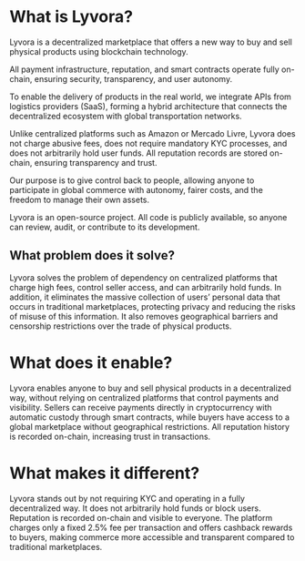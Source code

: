 # What is Lyvora?

Lyvora is a decentralized marketplace that offers a new way to buy and sell physical products using blockchain technology.

All payment infrastructure, reputation, and smart contracts operate fully on-chain, ensuring security, transparency, and user autonomy.

To enable the delivery of products in the real world, we integrate APIs from logistics providers (SaaS), forming a hybrid architecture that connects the decentralized ecosystem with global transportation networks.

Unlike centralized platforms such as Amazon or Mercado Livre, Lyvora does not charge abusive fees, does not require mandatory KYC processes, and does not arbitrarily hold user funds. All reputation records are stored on-chain, ensuring transparency and trust.

Our purpose is to give control back to people, allowing anyone to participate in global commerce with autonomy, fairer costs, and the freedom to manage their own assets.

Lyvora is an open-source project. All code is publicly available, so anyone can review, audit, or contribute to its development.

## What problem does it solve?

Lyvora solves the problem of dependency on centralized platforms that charge high fees, control seller access, and can arbitrarily hold funds. In addition, it eliminates the massive collection of users’ personal data that occurs in traditional marketplaces, protecting privacy and reducing the risks of misuse of this information. It also removes geographical barriers and censorship restrictions over the trade of physical products.

# What does it enable?

Lyvora enables anyone to buy and sell physical products in a decentralized way, without relying on centralized platforms that control payments and visibility. Sellers can receive payments directly in cryptocurrency with automatic custody through smart contracts, while buyers have access to a global marketplace without geographical restrictions. All reputation history is recorded on-chain, increasing trust in transactions.

 # What makes it different?
 
Lyvora stands out by not requiring KYC and operating in a fully decentralized way. It does not arbitrarily hold funds or block users. Reputation is recorded on-chain and visible to everyone. The platform charges only a fixed 2.5% fee per transaction and offers cashback rewards to buyers, making commerce more accessible and transparent compared to traditional marketplaces.
